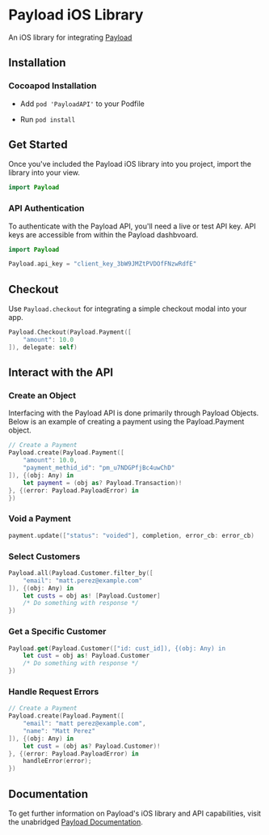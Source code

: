 # Payload iOS Library

An iOS library for integrating [Payload](https://payload.co)

## Installation

### Cocoapod Installation

- Add  `pod 'PayloadAPI'` to your Podfile

- Run `pod install`

## Get Started

Once you've included the Payload iOS library into you project,
import the library into your view.

```swift
import Payload
````

### API Authentication

To authenticate with the Payload API, you'll need a live or test API key. API
keys are accessible from within the Payload dashbvoard.

```swift
import Payload

Payload.api_key = "client_key_3bW9JMZtPVDOfFNzwRdfE"
```

## Checkout

Use `Payload.checkout` for integrating a simple checkout modal into your app.

```swift
Payload.Checkout(Payload.Payment([
    "amount": 10.0
]), delegate: self)
```

## Interact with the API

### Create an Object

Interfacing with the Payload API is done primarily through Payload Objects. Below is an example of creating a payment using the Payload.Payment object.

```swift
// Create a Payment
Payload.create(Payload.Payment([
    "amount": 10.0,
    "payment_methid_id": "pm_u7NDGPfjBc4uwChD"
]), {(obj: Any) in
    let payment = (obj as? Payload.Transaction)!
}, {(error: Payload.PayloadError) in
})
```

### Void a Payment

```swift
payment.update(["status": "voided"], completion, error_cb: error_cb)
```

### Select Customers

```swift
Payload.all(Payload.Customer.filter_by([
    "email": "matt.perez@example.com"
]), {(obj: Any) in
    let custs = obj as! [Payload.Customer]
    /* Do something with response */
})
```

### Get a Specific Customer

```swift
Payload.get(Payload.Customer(["id: cust_id]), {(obj: Any) in
    let cust = obj as! Payload.Customer
    /* Do something with response */
})
```

### Handle Request Errors

```swift
// Create a Payment
Payload.create(Payload.Payment([
    "email": "matt perez@example.com",
    "name": "Matt Perez"
]), {(obj: Any) in
    let cust = (obj as? Payload.Customer)!
}, {(error: Payload.PayloadError) in
    handleError(error);
})
```


## Documentation

To get further information on Payload's iOS library and API capabilities,
visit the unabridged [Payload Documentation](https://docs.payload.co/).
